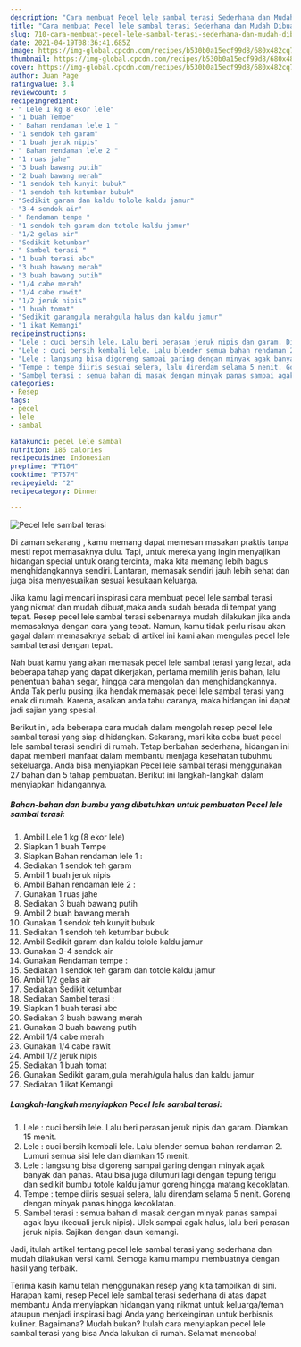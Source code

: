 ```yaml
---
description: "Cara membuat Pecel lele sambal terasi Sederhana dan Mudah Dibuat"
title: "Cara membuat Pecel lele sambal terasi Sederhana dan Mudah Dibuat"
slug: 710-cara-membuat-pecel-lele-sambal-terasi-sederhana-dan-mudah-dibuat
date: 2021-04-19T08:36:41.685Z
image: https://img-global.cpcdn.com/recipes/b530b0a15ecf99d8/680x482cq70/pecel-lele-sambal-terasi-foto-resep-utama.jpg
thumbnail: https://img-global.cpcdn.com/recipes/b530b0a15ecf99d8/680x482cq70/pecel-lele-sambal-terasi-foto-resep-utama.jpg
cover: https://img-global.cpcdn.com/recipes/b530b0a15ecf99d8/680x482cq70/pecel-lele-sambal-terasi-foto-resep-utama.jpg
author: Juan Page
ratingvalue: 3.4
reviewcount: 3
recipeingredient:
- " Lele 1 kg 8 ekor lele"
- "1 buah Tempe"
- " Bahan rendaman lele 1 "
- "1 sendok teh garam"
- "1 buah jeruk nipis"
- " Bahan rendaman lele 2 "
- "1 ruas jahe"
- "3 buah bawang putih"
- "2 buah bawang merah"
- "1 sendok teh kunyit bubuk"
- "1 sendoh teh ketumbar bubuk"
- "Sedikit garam dan kaldu tolole kaldu jamur"
- "3-4 sendok air"
- " Rendaman tempe "
- "1 sendok teh garam dan totole kaldu jamur"
- "1/2 gelas air"
- "Sedikit ketumbar"
- " Sambel terasi "
- "1 buah terasi abc"
- "3 buah bawang merah"
- "3 buah bawang putih"
- "1/4 cabe merah"
- "1/4 cabe rawit"
- "1/2 jeruk nipis"
- "1 buah tomat"
- "Sedikit garamgula merahgula halus dan kaldu jamur"
- "1 ikat Kemangi"
recipeinstructions:
- "Lele : cuci bersih lele. Lalu beri perasan jeruk nipis dan garam. Diamkan 15 menit."
- "Lele : cuci bersih kembali lele. Lalu blender semua bahan rendaman 2. Lumuri semua sisi lele dan diamkan 15 menit."
- "Lele : langsung bisa digoreng sampai garing dengan minyak agak banyak dan panas. Atau bisa juga dilumuri lagi dengan tepung terigu dan sedikit bumbu totole kaldu jamur goreng hingga matang kecoklatan."
- "Tempe : tempe diiris sesuai selera, lalu direndam selama 5 nenit. Goreng dengan minyak panas hingga kecoklatan."
- "Sambel terasi : semua bahan di masak dengan minyak panas sampai agak layu (kecuali jeruk nipis). Ulek sampai agak halus, lalu beri perasan jeruk nipis. Sajikan dengan daun kemangi."
categories:
- Resep
tags:
- pecel
- lele
- sambal

katakunci: pecel lele sambal 
nutrition: 186 calories
recipecuisine: Indonesian
preptime: "PT10M"
cooktime: "PT57M"
recipeyield: "2"
recipecategory: Dinner

---
```



![Pecel lele sambal terasi](https://img-global.cpcdn.com/recipes/b530b0a15ecf99d8/680x482cq70/pecel-lele-sambal-terasi-foto-resep-utama.jpg)

Di zaman  sekarang , kamu memang dapat memesan masakan praktis tanpa mesti repot memasaknya dulu. Tapi, untuk mereka yang ingin menyajikan hidangan special untuk orang tercinta, maka kita memang lebih bagus menghidangkannya sendiri. Lantaran, memasak sendiri jauh lebih sehat dan juga bisa menyesuaikan sesuai kesukaan keluarga.

Jika kamu lagi mencari inspirasi cara membuat pecel lele sambal terasi yang nikmat dan mudah dibuat,maka anda sudah berada di tempat yang tepat. Resep pecel lele sambal terasi  sebenarnya mudah dilakukan jika anda memasaknya dengan cara yang tepat. Namun, kamu tidak perlu risau akan gagal dalam memasaknya 
sebab di artikel ini kami akan mengulas pecel lele sambal terasi dengan tepat.  



Nah buat kamu yang akan memasak pecel lele sambal terasi yang lezat, ada beberapa tahap yang dapat dikerjakan, pertama memilih jenis bahan, lalu penentuan bahan segar, hingga cara mengolah dan menghidangkannya. Anda Tak perlu pusing jika hendak memasak pecel lele sambal terasi yang enak di rumah. Karena, asalkan anda  tahu caranya, maka hidangan ini dapat jadi sajian yang spesial.

Berikut ini, ada beberapa cara mudah dalam mengolah resep pecel lele sambal terasi yang siap dihidangkan. Sekarang, mari kita coba buat pecel lele sambal terasi sendiri di rumah. Tetap berbahan sederhana, hidangan ini dapat memberi manfaat dalam membantu menjaga kesehatan tubuhmu sekeluarga. Anda bisa menyiapkan Pecel lele sambal terasi menggunakan 27 bahan dan 5 tahap pembuatan. Berikut ini langkah-langkah dalam menyiapkan hidangannya.

<!--inarticleads1-->

##### Bahan-bahan dan bumbu yang dibutuhkan untuk pembuatan Pecel lele sambal terasi:

1. Ambil  Lele 1 kg (8 ekor lele)
1. Siapkan 1 buah Tempe
1. Siapkan  Bahan rendaman lele 1 :
1. Sediakan 1 sendok teh garam
1. Ambil 1 buah jeruk nipis
1. Ambil  Bahan rendaman lele 2 :
1. Gunakan 1 ruas jahe
1. Sediakan 3 buah bawang putih
1. Ambil 2 buah bawang merah
1. Gunakan 1 sendok teh kunyit bubuk
1. Sediakan 1 sendoh teh ketumbar bubuk
1. Ambil Sedikit garam dan kaldu tolole kaldu jamur
1. Gunakan 3-4 sendok air
1. Gunakan  Rendaman tempe :
1. Sediakan 1 sendok teh garam dan totole kaldu jamur
1. Ambil 1/2 gelas air
1. Sediakan Sedikit ketumbar
1. Sediakan  Sambel terasi :
1. Siapkan 1 buah terasi abc
1. Sediakan 3 buah bawang merah
1. Gunakan 3 buah bawang putih
1. Ambil 1/4 cabe merah
1. Gunakan 1/4 cabe rawit
1. Ambil 1/2 jeruk nipis
1. Sediakan 1 buah tomat
1. Gunakan Sedikit garam,gula merah/gula halus dan kaldu jamur
1. Sediakan 1 ikat Kemangi




<!--inarticleads2-->

##### Langkah-langkah menyiapkan Pecel lele sambal terasi:

1. Lele : cuci bersih lele. Lalu beri perasan jeruk nipis dan garam. Diamkan 15 menit.
1. Lele : cuci bersih kembali lele. Lalu blender semua bahan rendaman 2. Lumuri semua sisi lele dan diamkan 15 menit.
1. Lele : langsung bisa digoreng sampai garing dengan minyak agak banyak dan panas. Atau bisa juga dilumuri lagi dengan tepung terigu dan sedikit bumbu totole kaldu jamur goreng hingga matang kecoklatan.
1. Tempe : tempe diiris sesuai selera, lalu direndam selama 5 nenit. Goreng dengan minyak panas hingga kecoklatan.
1. Sambel terasi : semua bahan di masak dengan minyak panas sampai agak layu (kecuali jeruk nipis). Ulek sampai agak halus, lalu beri perasan jeruk nipis. Sajikan dengan daun kemangi.




Jadi, itulah artikel tentang  pecel lele sambal terasi  yang sederhana dan mudah dilakukan versi kami. Semoga kamu mampu membuatnya dengan hasil yang terbaik. 

Terima kasih kamu telah menggunakan resep yang kita tampilkan di sini. Harapan kami, resep  Pecel lele sambal terasi sederhana di atas dapat membantu Anda menyiapkan hidangan yang nikmat untuk keluarga/teman ataupun menjadi inspirasi bagi Anda yang berkeinginan untuk berbisnis kuliner. Bagaimana? Mudah bukan? Itulah cara menyiapkan pecel lele sambal terasi yang bisa Anda lakukan di rumah. Selamat mencoba!

